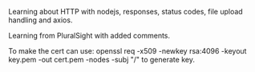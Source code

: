 Learning about HTTP with nodejs, responses, status codes, file upload handling and axios.

Learning from PluralSight with added comments.


To make the cert can use:
openssl req -x509 -newkey rsa:4096 -keyout key.pem -out cert.pem -nodes -subj "/" to generate key.